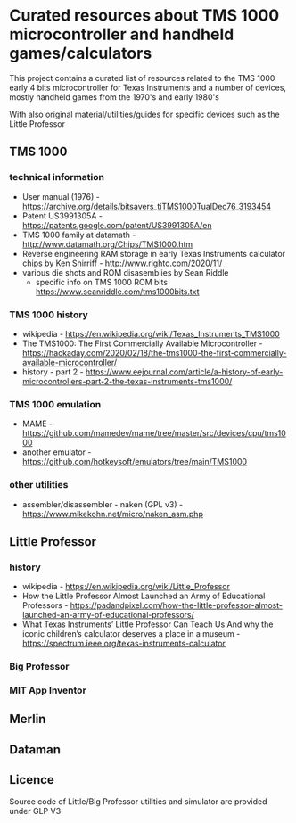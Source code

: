 # Curated resources about TMS 1000 microcontroller and handheld games/calculators

This project contains a curated list of resources related to the TMS 1000 early 4 bits microcontroller 
for Texas Instruments and a number of devices, mostly handheld games from the 1970's and early 1980's

With also original material/utilities/guides for specific devices such as the Little Professor

## TMS 1000 

### technical information

* User manual (1976) - https://archive.org/details/bitsavers_tiTMS1000TualDec76_3193454
* Patent US3991305A - https://patents.google.com/patent/US3991305A/en
* TMS 1000 family at datamath - http://www.datamath.org/Chips/TMS1000.htm
* Reverse engineering RAM storage in early Texas Instruments calculator chips by Ken Shirriff - http://www.righto.com/2020/11/
* various die shots and ROM disasemblies by Sean Riddle
  * specific info on TMS 1000 ROM bits https://www.seanriddle.com/tms1000bits.txt

### TMS 1000 history

* wikipedia - https://en.wikipedia.org/wiki/Texas_Instruments_TMS1000
* The TMS1000: The First Commercially Available Microcontroller - https://hackaday.com/2020/02/18/the-tms1000-the-first-commercially-available-microcontroller/
* history - part 2 - https://www.eejournal.com/article/a-history-of-early-microcontrollers-part-2-the-texas-instruments-tms1000/

### TMS 1000 emulation

* MAME - https://github.com/mamedev/mame/tree/master/src/devices/cpu/tms1000
* another emulator - https://github.com/hotkeysoft/emulators/tree/main/TMS1000

### other utilities

* assembler/disassembler - naken (GPL v3) -https://www.mikekohn.net/micro/naken_asm.php

## Little Professor

### history

* wikipedia - https://en.wikipedia.org/wiki/Little_Professor
* How the Little Professor Almost Launched an Army of Educational Professors - https://padandpixel.com/how-the-little-professor-almost-launched-an-army-of-educational-professors/
* What Texas Instruments’ Little Professor Can Teach Us And why the iconic children’s calculator deserves a place in a museum - https://spectrum.ieee.org/texas-instruments-calculator

### Big Professor

### MIT App Inventor

## Merlin

## Dataman

## Licence

Source code of Little/Big Professor utilities and simulator are provided under GLP V3
